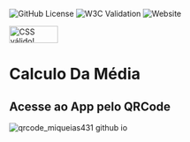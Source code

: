 ![GitHub License](https://img.shields.io/github/license/Miqueias431/CalculoDaMedia)
![W3C Validation](https://img.shields.io/w3c-validation/html?targetUrl=https%3A%2F%2Fmiqueias431.github.io%2FCalculoDaMedia%2F)
![Website](https://img.shields.io/website?url=https%3A%2F%2Fmiqueias431.github.io%2FCalculoDaMedia%2F)


<p>
<a href="http://jigsaw.w3.org/css-validator/check/referer">
    <img style="border:0;width:88px;height:31px"
        src="http://jigsaw.w3.org/css-validator/images/vcss-blue"
        alt="CSS válido!" />
    </a>
</p>

# Calculo Da Média

## Acesse ao App pelo QRCode

![qrcode_miqueias431 github io](https://github.com/Miqueias431/CalculoDaMedia/assets/129800730/0b87798e-4543-4d52-977b-3f948315fa7e)

